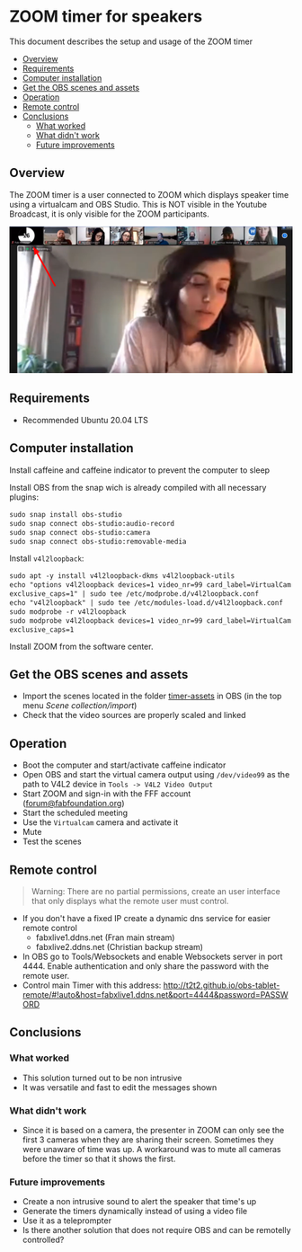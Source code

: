 # ZOOM timer for speakers

This document describes the setup and usage of the ZOOM timer


<!-- vim-markdown-toc GFM -->

* [Overview](#overview)
* [Requirements](#requirements)
* [Computer installation](#computer-installation)
* [Get the OBS scenes and assets](#get-the-obs-scenes-and-assets)
* [Operation](#operation)
* [Remote control](#remote-control)
* [Conclusions](#conclusions)
	* [What worked](#what-worked)
	* [What didn't work](#what-didnt-work)
	* [Future improvements](#future-improvements)

<!-- vim-markdown-toc -->

## Overview

The ZOOM timer is a user connected to ZOOM which displays speaker time using a virtualcam and OBS Studio. This is NOT visible in the Youtube Broadcast, it is only visible for the ZOOM participants.

![](img/timer-look.png)

## Requirements

- Recommended Ubuntu 20.04 LTS

## Computer installation

Install caffeine and caffeine indicator to prevent the computer to sleep

Install OBS from the snap wich is already compiled with all necessary plugins:

```
sudo snap install obs-studio
sudo snap connect obs-studio:audio-record
sudo snap connect obs-studio:camera
sudo snap connect obs-studio:removable-media
```

Install `v4l2loopback`:

```
sudo apt -y install v4l2loopback-dkms v4l2loopback-utils
echo "options v4l2loopback devices=1 video_nr=99 card_label=VirtualCam exclusive_caps=1" | sudo tee /etc/modprobe.d/v4l2loopback.conf
echo "v4l2loopback" | sudo tee /etc/modules-load.d/v4l2loopback.conf
sudo modprobe -r v4l2loopback
sudo modprobe v4l2loopback devices=1 video_nr=99 card_label=VirtualCam exclusive_caps=1
```

Install ZOOM from the software center.

## Get the OBS scenes and assets

- Import the scenes located in the folder [timer-assets](files/timer-assets) in OBS (in the top menu *Scene collection/import*)
- Check that the video sources are properly scaled and linked

## Operation

- Boot the computer and start/activate caffeine indicator
- Open OBS and start the virtual camera output using `/dev/video99` as the path to V4L2 device in `Tools -> V4L2 Video Output`
- Start ZOOM and sign-in with the FFF account (forum@fabfoundation.org)
- Start the scheduled meeting
- Use the `Virtualcam` camera and activate it
- Mute
- Test the scenes

## Remote control

> Warning: There are no partial permissions, create an user interface that only displays what the remote user must control.

- If you don't have a fixed IP create a dynamic dns service for easier remote control
	- fabxlive1.ddns.net (Fran main stream)
	- fabxlive2.ddns.net (Christian backup stream)
- In OBS go to Tools/Websockets and enable Websockets server in port 4444. Enable authentication and only share the password with the remote user.
- Control main Timer with this address:
 <http://t2t2.github.io/obs-tablet-remote/#!auto&host=fabxlive1.ddns.net&port=4444&password=PASSWORD>

## Conclusions

### What worked

- This solution turned out to be  non intrusive
- It was versatile and fast to edit the messages shown

### What didn't work

- Since it is based on a camera, the presenter in ZOOM can only see the first 3 cameras when they are sharing their screen. Sometimes they were unaware of time was up. A workaround was to mute all cameras before the timer so that it shows the first.

### Future improvements

- Create a non intrusive sound to alert the speaker that time's up
- Generate the timers dynamically instead of using a video file
- Use it as a teleprompter
- Is there another solution that does not require OBS and can be remotelly controlled?

